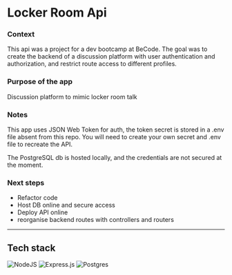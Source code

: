 # Locker Room Api

### Context
This api was a project for a dev bootcamp at BeCode. The goal was to create the backend of a discussion platform with user authentication and authorization, and restrict route access to different profiles.

### Purpose of the app
Discussion platform to mimic locker room talk 

### Notes
This app uses JSON Web Token for auth, the token secret is stored in a .env file absent from this repo. You will need to create your own secret and .env file to recreate the API.

The PostgreSQL db is hosted locally, and the credentials are not secured at the moment.

### Next steps
- Refactor code
- Host DB online and secure access
- Deploy API online
- reorganise backend routes with controllers and routers


---

## Tech stack
![NodeJS](https://img.shields.io/badge/node.js-6DA55F?style=for-the-badge&logo=node.js&logoColor=white) ![Express.js](https://img.shields.io/badge/express.js-%23404d59.svg?style=for-the-badge&logo=express&logoColor=%2361DAFB) ![Postgres](https://img.shields.io/badge/postgres-%23316192.svg?style=for-the-badge&logo=postgresql&logoColor=white)
